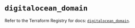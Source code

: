 # `digitalocean_domain`

Refer to the Terraform Registry for docs: [`digitalocean_domain`](https://registry.terraform.io/providers/digitalocean/digitalocean/2.66.0/docs/resources/domain).
